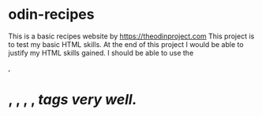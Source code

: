 # odin-recipes
This is a basic recipes website by https://theodinproject.com
This project is to test my basic HTML skills.
At the end of this project I would be able to justify my HTML skills gained.
I should be able to use the <p>, <h1>, <a>, <img>, <strong>, <em> tags very well.